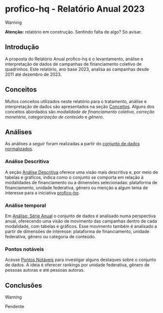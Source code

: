 # profico-hq - Relatório Anual 2023

> [!WARNING] 
> **Atenção:** relatório em construção. Sentindo falta de algo? Só avisar.


## Introdução

A proposta do Relatório Anual profico-hq é o levantamento, análise e interpretação
de dados de campanhas de financiamento coletivo de quadrinhos. Este relatório,
ano base 2023, analisa as campanhas desde 2011 até dezembro de 2023.

## Conceitos

Muitos conceitos utilizados neste relatório para o tratamento, análise e interpretação
de dados são apresentados na seção [Conceitos](./conceitos.md). Alguns dos conceitos
abordados são _modalidade de financiamento coletivo_, _correção monetária_,
_categorização de conteúdo_ e _gênero_.

## Análises

As análises a seguir foram realizadas a partir do
[conjunto de dados normalizados](../../dados/brutos/csv/2023/campanhas_2023.xlsx).

### Análise Descritiva

A seção [Análise Descritiva](./analise_descritiva/README.md) oferece uma
visão mais descritiva e, por meio de tabelas e gráficos, indica como
o conjunto se comporta em relação à modalidades de financiamento ou
a dimensões selecionadas: plataforma de financiamento, unidade federativa,
gênero ou menção a algum tema de interesse para a
iniciativa [profico-hq](https://github.com/silva-erick/profico-hq).

### Análise temporal

Em [Análise: Série Anual](./serie_temporal/README.md) o conjunto de dados
é analisado numa perspectiva anual, oferecendo uma visão de movimento
das campanhas dentro de cada modalidade, com tabelas e gráficos.
Esse movimento também é analisado a partir de dimensões de interesse:
plataforma de financiamento, unidade federativa, gênero ou categoria
de conteúdo.

### Pontos notáveis

Acesse [Pontos Notáveis](./pontos_notaveis/README.md) para investigar alguns
destaques sobre o conjunto de dados. A ideia é oferecer rankings por
unidade federativa, gênero de pessoas autoras e até pessoas autoras.

## Conclusões

> [!WARNING] 
> Pendente
